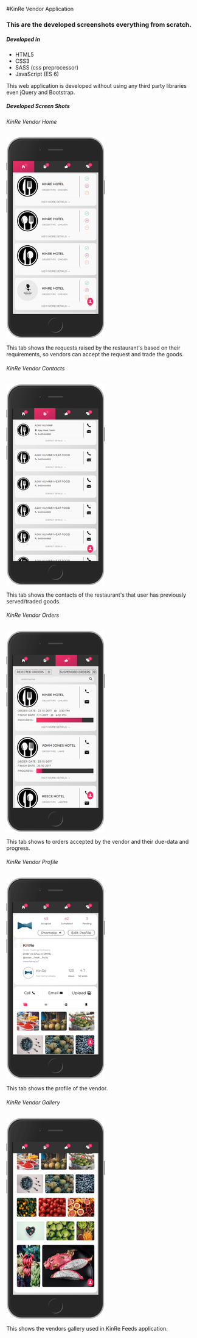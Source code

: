#KinRe Vendor Application

### This are the developed screenshots everything from scratch.

##### Developed in 
- HTML5
- CSS3
- SASS (css preprocessor)
- JavaScript (ES 6)

This web application is developed without using any third party libraries even jQuery and Bootstrap.

##### Developed Screen Shots
###### KinRe Vendor Home
<img src="./Design_SnapShot/001_KinRe-Vendor-Home-min.png" src width="259px" height="527px">
 
 This tab shows the requests raised by the restaurant's based on their requirements, so vendors can accept the request and trade the goods.
 ###### KinRe Vendor Contacts
 <img src="./Design_SnapShot/002_KinRe-Vendor-Contacts-min.png" width="259px" height="527px">
 
 This tab shows the contacts of the restaurant's that user has previously served/traded goods.
 ###### KinRe Vendor Orders
 <img src="./Design_SnapShot/003_KinRe-Vendors-AcceptedOrders-min.png" width="259px" height="527px">
 
 This tab shows to orders accepted by the vendor and their due-data and progress.
 ###### KinRe Vendor Profile
 <img src="./Design_SnapShot/005_KinRe-Vendor-Profile_1-min.png" width="259px" height="527px">
 
 This tab shows the profile of the vendor.
 ###### KinRe Vendor Gallery
 <img src="./Design_SnapShot/006_KinRe-Vendor-Profile_2-min.png" width="259px" height="527px">
 
 This shows the vendors gallery used in KinRe Feeds application.  
